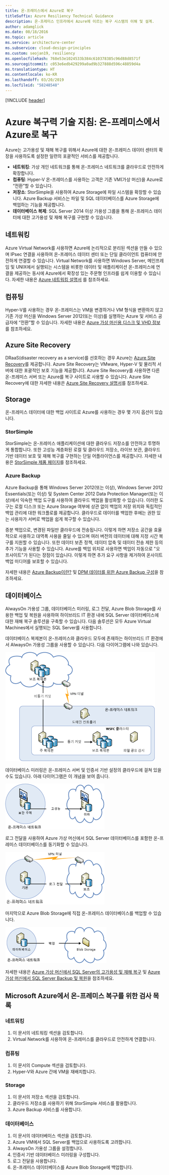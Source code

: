 ```yaml
---
title: 온-프레미스에서 Azure로 복구
titleSuffix: Azure Resiliency Technical Guidance
description: 온-프레미스 인프라에서 Azure에 이르는 복구 시스템의 이해 및 설계.
author: adamglick
ms.date: 08/18/2016
ms.topic: article
ms.service: architecture-center
ms.subservice: cloud-design-principles
ms.custom: seojan19, resiliency
ms.openlocfilehash: 768e53e1024533b384c610378385c96d88d8571f
ms.sourcegitcommit: c053e6edb429299a0ad9b327888d596c48859d4a
ms.translationtype: HT
ms.contentlocale: ko-KR
ms.lasthandoff: 03/20/2019
ms.locfileid: "58248548"
---
```

[!INCLUDE [header](../_includes/header.md)]

# <a name="azure-resiliency-technical-guidance-recovery-from-on-premises-to-azure"></a>Azure 복구력 기술 지침: 온-프레미스에서 Azure로 복구

Azure는 고가용성 및 재해 복구를 위해서 Azure에 대한 온-프레미스 데이터 센터의 확장을 사용하도록 설정한 일련의 포괄적인 서비스를 제공합니다.

- **네트워킹**: 가상 개인 네트워크를 통해 온-프레미스 네트워크를 클라우드로 안전하게 확장합니다.
- **컴퓨팅**: Hyper-V 온-프레미스를 사용하는 고객은 기존 VM(가상 머신)을 Azure로 “전환”할 수 있습니다.
- **저장소**: StorSimple을 사용하여 Azure Storage에 파일 시스템을 확장할 수 있습니다. Azure Backup 서비스는 파일 및 SQL 데이터베이스를 Azure Storage에 백업하는 기능을 제공합니다.
- **데이터베이스 복제**: SQL Server 2014 이상 가용성 그룹을 통해 온-프레미스 데이터에 대한 고가용성 및 재해 복구를 구현할 수 있습니다.

## <a name="networking"></a>네트워킹

Azure Virtual Network를 사용하면 Azure에 논리적으로 분리된 섹션을 만들 수 있으며 IPsec 연결을 사용하여 온-프레미스 데이터 센터 또는 단일 클라이언트 컴퓨터에 안전하게 연결할 수 있습니다. Virtual Network를 사용하면 Windows Server, 메인프레임 및 UNIX에서 실행되는 시스템을 비롯한 데이터 및 애플리케이션 온-프레미스에 연결을 제공하는 동시에 Azure에서 확장성 있는 주문형 인프라를 쉽게 이용할 수 있습니다. 자세한 내용은 [Azure 네트워킹 설명서](/azure/virtual-network/virtual-networks-overview/) 를 참조하세요.

## <a name="compute"></a>컴퓨팅

Hyper-V를 사용하는 경우 온-프레미스는 VM을 변경하거나 VM 형식을 변환하지 않고 기존 가상 머신을 Windows Server 2012(또는 이상)를 실행하는 Azure 및 서비스 공급자에 “전환”할 수 있습니다. 자세한 내용은 [Azure 가상 머신용 디스크 및 VHD 정보](/azure/virtual-machines/virtual-machines-linux-about-disks-vhds/?toc=%2fazure%2fvirtual-machines%2flinux%2ftoc.json)를 참조하세요.

## <a name="azure-site-recovery"></a>Azure Site Recovery

DRaaS(disaster recovery as a service)를 선호하는 경우 Azure는 [Azure Site Recovery](https://azure.microsoft.com/services/site-recovery/)를 제공합니다. Azure Site Recovery는 VMware, Hyper-V 및 물리적 서버에 대한 포괄적인 보호 기능을 제공합니다. Azure Site Recovery를 사용하면 다른 온-프레미스 서버 또는 Azure를 복구 사이트로 사용할 수 있습니다. Azure Site Recovery에 대한 자세한 내용은 [Azure Site Recovery 설명서](https://azure.microsoft.com/documentation/services/site-recovery/)를 참조하세요.

## <a name="storage"></a>Storage

온-프레미스 데이터에 대한 백업 사이트로 Azure를 사용하는 경우 몇 가지 옵션이 있습니다.

### <a name="storsimple"></a>StorSimple

StorSimple는 온-프레미스 애플리케이션에 대한 클라우드 저장소를 안전하고 투명하게 통합합니다. 또한 고성능 계층화된 로컬 및 클라우드 저장소, 라이브 보관, 클라우드 기반 데이터 보호 및 재해 복구를 구현하는 단일 어플라이언스를 제공합니다. 자세한 내용은 [StorSimple 제품 페이지](https://azure.microsoft.com/services/storsimple/)를 참조하세요.

### <a name="azure-backup"></a>Azure Backup

Azure Backup을 통해 Windows Server 2012(또는 이상), Windows Server 2012 Essentials(또는 이상) 및 System Center 2012 Data Protection Manager(또는 이상)에서 익숙한 백업 도구를 사용하여 클라우드 백업을 활성화할 수 있습니다. 이러한 도구는 로컬 디스크 또는 Azure Storage 여부에 상관 없이 백업의 저장 위치와 독립적인 백업 관리에 대한 워크플로를 제공합니다. 클라우드로 데이터를 백업한 후에는 권한 있는 사용자가 서버로 백업을 쉽게 복구할 수 있습니다.

증분 백업으로, 변경된 파일만 클라우드에 전송됩니다. 이렇게 하면 저장소 공간을 효율적으로 사용하고 대역폭 사용을 줄일 수 있으며 여러 버전의 데이터에 대해 지정 시간 복구를 지원할 수 있습니다. 또한 데이터 보존 정책, 데이터 압축 및 데이터 전송 제한 등의 추가 기능을 사용할 수 있습니다. Azure를 백업 위치로 사용하면 백업이 자동으로 "오프사이트"가 된다는 장점이 있습니다. 이렇게 하면 추가 요구 사항을 제거하여 온사이트 백업 미디어를 보호할 수 있습니다.

자세한 내용은 [Azure Backup이란?](/azure/backup/backup-introduction-to-azure-backup/) 및 [DPM 데이터를 위한 Azure Backup 구성](https://technet.microsoft.com/library/jj728752.aspx)을 참조하세요.

## <a name="database"></a>데이터베이스

AlwaysOn 가용성 그룹, 데이터베이스 미러링, 로그 전달, Azure Blob Storage를 사용한 백업 및 복원을 사용하여 하이브리드 IT 환경 내에 SQL Server 데이터베이스에 대한 재해 복구 솔루션을 구축할 수 있습니다. 다음 솔루션은 모두 Azure Virtual Machines에서 실행되는 SQL Server를 사용합니다.

데이터베이스 복제본이 온-프레미스와 클라우드 모두에 존재하는 하이브리드 IT 환경에서 AlwaysOn 가용성 그룹을 사용할 수 있습니다. 다음 다이어그램에 나와 있습니다.

![하이브리드 클라우드 아키텍처에서 SQL 서버 AlwaysOn 가용성 그룹](./images/technical-guidance-recovery-on-premises-azure/SQL_Server_Disaster_Recovery-3.png)

데이터베이스 미러링은 온-프레미스 서버 및 인증서 기반 설정의 클라우드에 걸쳐 있을 수도 있습니다. 아래 다이어그램은 이 개념을 보여 줍니다.

![하이브리드 클라우드 아키텍처에서 SQL 서버 데이터베이스 미러링](./images/technical-guidance-recovery-on-premises-azure/SQL_Server_Disaster_Recovery-4.png)

로그 전달을 사용하여 Azure 가상 머신에서 SQL Server 데이터베이스를 포함한 온-프레미스 데이터베이스를 동기화할 수 있습니다.

![하이브리드 클라우드 아키텍처에서 SQL 서버 로그 전달](./images/technical-guidance-recovery-on-premises-azure/SQL_Server_Disaster_Recovery-5.png)

마지막으로 Azure Blob Storage에 직접 온-프레미스 데이터베이스를 백업할 수 있습니다.

![하이브리드 클라우드 아키텍처의 Azure Blob Storage에 SQL 서버 백업](./images/technical-guidance-recovery-on-premises-azure/SQL_Server_Disaster_Recovery-6.png)

자세한 내용은 [Azure 가상 머신에서 SQL Server의 고가용성 및 재해 복구](/azure/virtual-machines/windows/sql/virtual-machines-windows-sql-high-availability-dr/) 및 [Azure 가상 머신에서 SQL Server Backup 및 복원](/azure/virtual-machines/windows/sql/virtual-machines-windows-sql-backup-recovery/)을 참조하세요.

## <a name="checklists-for-on-premises-recovery-in-microsoft-azure"></a>Microsoft Azure에서 온-프레미스 복구를 위한 검사 목록

<!-- markdownlint-disable MD024 -->

### <a name="networking"></a>네트워킹

1. 이 문서의 네트워킹 섹션을 검토합니다.
2. Virtual Network를 사용하여 온-프레미스를 클라우드로 안전하게 연결합니다.

### <a name="compute"></a>컴퓨팅

1. 이 문서의 Compute 섹션을 검토합니다.
2. Hyper-V와 Azure 간에 VM을 재배치합니다.

### <a name="storage"></a>Storage

1. 이 문서의 저장소 섹션을 검토합니다.
2. 클라우드 저장소를 사용하기 위해 StorSimple 서비스를 활용합니다.
3. Azure Backup 서비스를 사용합니다.

### <a name="database"></a>데이터베이스

1. 이 문서의 데이터베이스 섹션을 검토합니다.
2. Azure VM에서 SQL Server를 백업으로 사용하도록 고려합니다.
3. AlwaysOn 가용성 그룹을 설정합니다.
4. 인증서 기반 데이터베이스 미러링을 구성합니다.
5. 로그 전달을 사용합니다.
6. 온-프레미스 데이터베이스를 Azure Blob Storage에 백업합니다.

<!-- markdownlint-enable MD024 -->

